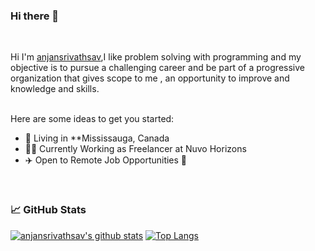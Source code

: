 ### Hi there 👋
<br/>

Hi I'm [anjansrivathsav](https://www.linkedin.com/in/anjan-srivathsav-gangishetti-a9b058143/),I like problem solving with programming and my objective is to pursue a challenging career and be part of a progressive organization that gives scope to me , an opportunity to improve and knowledge and skills.
<br/>
<br/>

Here are some ideas to get you started:

-  🗼 Living in **Mississauga, Canada
- 👨‍💻 Currently Working as Freelancer at Nuvo Horizons
- ✈️ Open to Remote Job Opportunities 🍻

<br/>

### 📈 GitHub Stats

[![anjansrivathsav's github stats](https://github-readme-stats.vercel.app/api?username=anjansrivathsav&show_icons=true&line_height=21&show_icons=true&theme=vue&hide_border=true)](https://github.com/anuraghazra/github-readme-stats)
[![Top Langs](https://github-readme-stats.vercel.app/api/top-langs/?username=anjansrivathsav&show_icons=true&layout=compact&theme=vue&hide_border=true)](https://github.com/anuraghazra/github-readme-stats)
